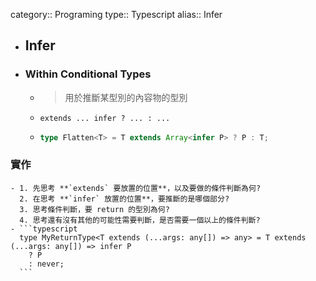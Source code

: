 category:: Programing
type:: Typescript
alias:: Infer

- ## Infer
- ### Within Conditional Types
	- > 用於推斷某型別的內容物的型別
	- `extends ... infer ? ... : ...`
	- ```typescript
	  type Flatten<T> = T extends Array<infer P> ? P : T;
	  ```
### 實作
	- 1. 先思考 **`extends` 要放置的位置**，以及要做的條件判斷為何?
	  2. 在思考 **`infer` 放置的位置**，要推斷的是哪個部分?
	  3. 思考條件判斷，要 return 的型別為何?
	  4. 思考還有沒有其他的可能性需要判斷，是否需要一個以上的條件判斷?
	- ```typescript
	  type MyReturnType<T extends (...args: any[]) => any> = T extends (...args: any[]) => infer P
	    ? P
	    : never;
	  ```